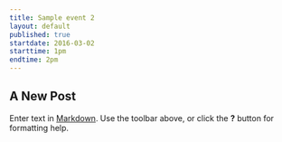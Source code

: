 ```yaml
---
title: Sample event 2
layout: default
published: true
startdate: 2016-03-02
starttime: 1pm
endtime: 2pm
---
```

## A New Post

Enter text in [Markdown](http://daringfireball.net/projects/markdown/). Use the toolbar above, or click the **?** button for formatting help.